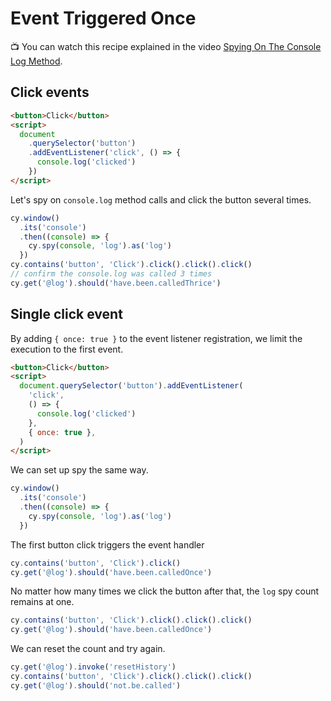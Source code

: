 # Event Triggered Once

📺 You can watch this recipe explained in the video [Spying On The Console Log Method](https://youtu.be/ZslHKPtwIhA).

## Click events

<!-- fiddle Each click logs a message -->

```html
<button>Click</button>
<script>
  document
    .querySelector('button')
    .addEventListener('click', () => {
      console.log('clicked')
    })
</script>
```

Let's spy on `console.log` method calls and click the button several times.

```js
cy.window()
  .its('console')
  .then((console) => {
    cy.spy(console, 'log').as('log')
  })
cy.contains('button', 'Click').click().click().click()
// confirm the console.log was called 3 times
cy.get('@log').should('have.been.calledThrice')
```

<!-- fiddle-end -->

## Single click event

By adding `{ once: true }` to the event listener registration, we limit the execution to the first event.

<!-- fiddle Only the first click logs a message -->

```html
<button>Click</button>
<script>
  document.querySelector('button').addEventListener(
    'click',
    () => {
      console.log('clicked')
    },
    { once: true },
  )
</script>
```

We can set up spy the same way.

```js
cy.window()
  .its('console')
  .then((console) => {
    cy.spy(console, 'log').as('log')
  })
```

The first button click triggers the event handler

```js
cy.contains('button', 'Click').click()
cy.get('@log').should('have.been.calledOnce')
```

No matter how many times we click the button after that, the `log` spy count remains at one.

```js
cy.contains('button', 'Click').click().click().click()
cy.get('@log').should('have.been.calledOnce')
```

We can reset the count and try again.

```js
cy.get('@log').invoke('resetHistory')
cy.contains('button', 'Click').click().click().click()
cy.get('@log').should('not.be.called')
```

<!-- fiddle-end -->

